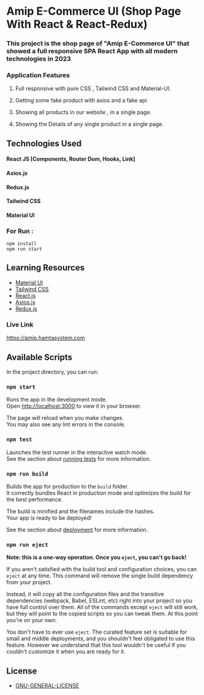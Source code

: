 # Amip E-Commerce UI (Shop Page With React & React-Redux)

### This project is the shop page of "Amip E-Commerce UI" that showed a full responsive SPA React App with all modern technologies in 2023

### Application Features

1. Full responsive with pure CSS , Tailwind CSS and Material-UI.

2. Getting some fake product with axios and a fake api.

3. Showing all products in our website , in a single page.

4. Showing the Details of any single product in a single page.

## Technologies Used

#### React JS [Components, Router Dom, Hooks, Link]
#### Axios.js
#### Redux.js
#### Tailwind CSS
#### Material UI

### For Run :
```
npm install
npm run start
```
## Learning Resources

- [Material UI](https://mui.com/material-ui/getting-started)
- [Tailwind CSS](https://tailwindcss.com/docs/installation)
- [React.js](https://react.dev/learn)
- [Axios.js](https://axios-http.com/docs/intro)
- [Redux.js](https://redux.js.org/introduction/getting-started)

### Live Link 

https://amip.hamtasystem.com

## Available Scripts

In the project directory, you can run:

### `npm start`

Runs the app in the development mode.\
Open [http://localhost:3000](http://localhost:3000) to view it in your browser.

The page will reload when you make changes.\
You may also see any lint errors in the console.

### `npm test`

Launches the test runner in the interactive watch mode.\
See the section about [running tests](https://facebook.github.io/create-react-app/docs/running-tests) for more information.

### `npm run build`

Builds the app for production to the `build` folder.\
It correctly bundles React in production mode and optimizes the build for the best performance.

The build is minified and the filenames include the hashes.\
Your app is ready to be deployed!

See the section about [deployment](https://facebook.github.io/create-react-app/docs/deployment) for more information.

### `npm run eject`

**Note: this is a one-way operation. Once you `eject`, you can't go back!**

If you aren't satisfied with the build tool and configuration choices, you can `eject` at any time. This command will remove the single build dependency from your project.

Instead, it will copy all the configuration files and the transitive dependencies (webpack, Babel, ESLint, etc) right into your project so you have full control over them. All of the commands except `eject` will still work, but they will point to the copied scripts so you can tweak them. At this point you're on your own.

You don't have to ever use `eject`. The curated feature set is suitable for small and middle deployments, and you shouldn't feel obligated to use this feature. However we understand that this tool wouldn't be useful if you couldn't customize it when you are ready for it.

## License

- [GNU-GENERAL-LICENSE](https://www.gnu.org/licenses/gpl-3.0.en.html)
